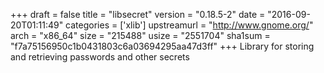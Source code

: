 +++
draft = false
title = "libsecret"
version = "0.18.5-2"
date = "2016-09-20T01:11:49"
categories = ['xlib']
upstreamurl = "http://www.gnome.org/"
arch = "x86_64"
size = "215488"
usize = "2551704"
sha1sum = "f7a75156950c1b0431803c6a03694295aa47d3ff"
+++
Library for storing and retrieving passwords and other secrets